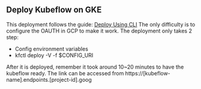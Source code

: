 ## Deploy Kubeflow on GKE
This deployment follows the guide: [Deploy Using CLI](https://www.kubeflow.org/docs/gke/deploy/deploy-cli/)
The only difficulty is to configure the OAUTH in GCP to make it work. The deployment only takes 2 step: 
* Config environment variables
* kfctl deploy -V -f $CONFIG_URI

After it is deployed, remember it took around 10~20 minutes to have the kubeflow ready. The link can be accessed from
https://[kubeflow-name].endpoints.[project-id].goog
